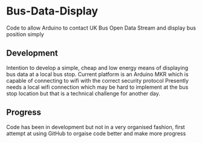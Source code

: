 # Bus-Data-Display
Code to allow Arduino to contact UK Bus Open Data Stream and display bus position simply
## Development
Intention to develop a simple, cheap and low energy means of displaying bus data at a local bus stop.
Current platform is an Arduino MKR which is capable of connecting to wifi with the correct security protocol
Presently needs a local wifi connection which may be hard to implement at the bus stop location but that is a technical challenge for another day.
## Progress
Code has been in development but not in a very organised fashion, first attempt at using GitHub to orgaise code better and make more progress
